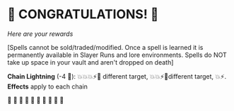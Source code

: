 # :sparkler: CONGRATULATIONS! :sparkler: 
*Here are your rewards*

[Spells cannot be sold/traded/modified. Once a spell is learned it is permanently available in Slayer Runs and lore environments. Spells do NOT take up space in your vault and aren't dropped on death]

**Chain Lightning** (-4 :large_blue_diamond:): :boom::boom::boom::zap::twisted_rightwards_arrows: different target, :boom::boom::zap::twisted_rightwards_arrows:different target, :boom::zap:. __Effects__ apply to each chain

:sparkler: :sparkler: :sparkler: :sparkler: :sparkler: :sparkler: :sparkler: :sparkler: :sparkler: :sparkler: 
